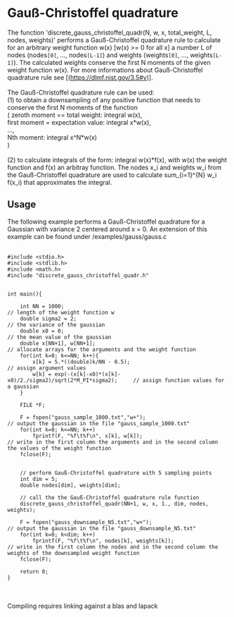 # Gauß-Christoffel quadrature

The function 'discrete\_gauss\_christoffel\_quadr(N, w, x, total\_weight, L, nodes, weights)' performs a Gauß-Christoffel quadrature rule
to calculate for an arbitrary weight function w(x) [w(x) >= 0 for all x] a number L of nodes (nodes`[0]`, ..., nodes`[L-1]`) and 
weights (weights`[0]`, ..., weights`[L-1]`). The calculated weights conserve the first N moments of the given weight function w(x).
For more informations about Gauß-Christoffel quadrature rule see [(https://dlmf.nist.gov/3.5#v)].
<br />
<br />
The Gauß-Christoffel quadrature rule can be used: <br />
(1) to obtain a downsampling of any positive function that needs to conserve the first
N moments of the function <br />
( zeroth moment == total weight: integral w(x), <br />
  first moment = expectation value: integral x\*w(x), <br />
  ..., <br />
  Nth moment: integral x^N\*w(x) <br />
)
<br />
<br />
(2) to calculate integrals of the form: integral w(x)\*f(x),  with w(x) the weight function and f(x) an arbitray function.
The nodes x\_i and weights w\_i from the Gauß-Christoffel quadrature are used to calculate sum\_{i=1}^{N} w\_i f(x\_i) that approximates
the integral.

## Usage
The following example performs a Gauß-Christoffel quadrature for a Gaussian with variance 2 centered around x = 0.
An extension of this example can be found under /examples/gauss/gauss.c
<br />
<br />
```
#include <stdio.h>
#include <stdlib.h>
#include <math.h>
#include "discrete_gauss_christoffel_quadr.h"


int main(){

    int NN = 1000;                                                          // length of the weight function w
    double sigma2 = 2;                                                      // the variance of the gaussian
    double x0 = 0;                                                          // the mean value of the gaussian
    double x[NN+1], w[NN+1];                                                // allocate arrays for the arguments and the weight function
    for(int k=0; k<=NN; k++){                                               
        x[k] = 5.*((double)k/NN - 0.5);                                     // assign argument values
        w[k] = exp(-(x[k]-x0)*(x[k]-x0)/2./sigma2)/sqrt(2*M_PI*sigma2);     // assign function values for a gaussian
    }

    FILE *F;

    F = fopen("gauss_sample_1000.txt","w+");                                // output the gaussian in the file "gauss_sample_1000.txt"
    for(int k=0; k<=NN; k++)                                                
        fprintf(F, "%f\t%f\n", x[k], w[k]);                                 // write in the first column the arguments and in the second column the values of the weight function
    fclose(F);


    // perform Gauß-Christoffel quadrature with 5 sampling points
    int dim = 5;
    double nodes[dim], weights[dim];

    // call the the Gauß-Christoffel quadrature rule function
    discrete_gauss_christoffel_quadr(NN+1, w, x, 1., dim, nodes, weights);

    F = fopen("gauss_downsample_N5.txt","w+");                              // output the gaussian in the file "gauss_downsample_N5.txt"
    for(int k=0; k<dim; k++)
        fprintf(F, "%f\t%f\n", nodes[k], weights[k]);                       // write in the first column the nodes and in the second column the weights of the downsampled weight function
    fclose(F);

    return 0;
}
```
<br />
<br />
Compiling requires linking against a blas and lapack
